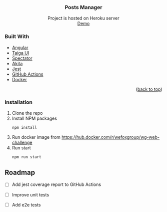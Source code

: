 <div id="top"></div>

<!-- PROJECT LOGO -->
<br />
  <h3 align="center">Posts Manager</h3>

  <p align="center">
    Project is hosted on Heroku server
    <br />
    <a href="https://wefox-post-manager.herokuapp.com/">Demo</a>
  </p>
</div>

### Built With

* [Angular](https://angular.io/)
* [Taiga UI](https://material.angular.io/)
* [Spectator](https://ngneat.github.io/spectator/)
* [Akita](https://datorama.github.io/akita/)
* [Jest](https://jestjs.io/)
* [GitHub Actions](https://github.com/features/actions)
* [Docker](https://www.docker.com/)

<p align="right">(<a href="#top">back to top</a>)</p>

<!-- GETTING STARTED -->

### Installation

1. Clone the repo
2. Install NPM packages
   ```sh
   npm install
   ```
3. Run docker image from https://hub.docker.com/r/wefoxgroup/wg-web-challenge 
3. Run start
   ```sh
   npm run start
   ```
## Roadmap

- [ ] Add jest coverage report to GitHub Actions
- [ ] Improve unit tests
- [ ] Add e2e tests

